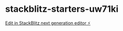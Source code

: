 # stackblitz-starters-uw71ki

[Edit in StackBlitz next generation editor ⚡️](https://stackblitz.com/~/github.com/Kinhokes/stackblitz-starters-uw71ki)